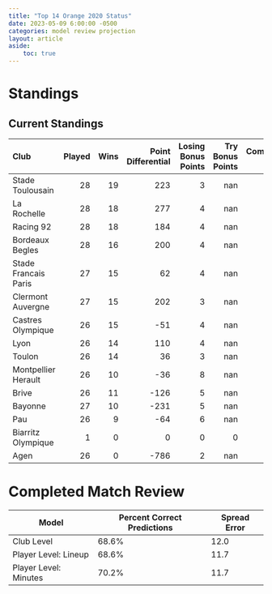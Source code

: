```yaml
---  
title: "Top 14 Orange 2020 Status"  
date: 2023-05-09 6:00:00 -0500  
categories: model review projection  
layout: article  
aside:  
    toc: true  
---
```

# Standings

## Current Standings


| Club                 |   Played |   Wins |   Point Differential |   Losing Bonus Points |   Try Bonus Points |   Competition Points |
|:---------------------|---------:|-------:|---------------------:|----------------------:|-------------------:|---------------------:|
| Stade Toulousain     |       28 |     19 |                  223 |                     3 |                nan |                   87 |
| La Rochelle          |       28 |     18 |                  277 |                     4 |                nan |                   82 |
| Racing 92            |       28 |     18 |                  184 |                     4 |                nan |                   81 |
| Bordeaux Begles      |       28 |     16 |                  200 |                     4 |                nan |                   77 |
| Stade Francais Paris |       27 |     15 |                   62 |                     4 |                nan |                   70 |
| Clermont Auvergne    |       27 |     15 |                  202 |                     3 |                nan |                   69 |
| Castres Olympique    |       26 |     15 |                  -51 |                     4 |                nan |                   68 |
| Lyon                 |       26 |     14 |                  110 |                     4 |                nan |                   64 |
| Toulon               |       26 |     14 |                   36 |                     3 |                nan |                   64 |
| Montpellier Herault  |       26 |     10 |                  -36 |                     8 |                nan |                   54 |
| Brive                |       26 |     11 |                 -126 |                     5 |                nan |                   50 |
| Bayonne              |       27 |     10 |                 -231 |                     5 |                nan |                   48 |
| Pau                  |       26 |      9 |                  -64 |                     6 |                nan |                   46 |
| Biarritz Olympique   |        1 |      0 |                    0 |                     0 |                  0 |                    2 |
| Agen                 |       26 |      0 |                 -786 |                     2 |                nan |                    2 |



# Completed Match Review


| Model | Percent Correct Predictions | Spread Error |
| ------ | ------ | ------ |
| Club Level | 68.6% | 12.0 |
| Player Level: Lineup | 68.6% | 11.7 |
| Player Level: Minutes | 70.2% | 11.7 |

